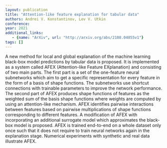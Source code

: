 ```yaml
---
layout: publication
title: "Attention-like feature explanation for tabular data"
authors: Andrei V. Konstantinov, Lev V. Utkin
conference: 
year: 2021
additional_links: 
   - {name: "ArXiv", url: "http://arxiv.org/abs/2108.04855v1"}
tags: []
---
```

A new method for local and global explanation of the machine learning
black-box model predictions by tabular data is proposed. It is implemented as a
system called AFEX (Attention-like Feature EXplanation) and consisting of two
main parts. The first part is a set of the one-feature neural subnetworks which
aim to get a specific representation for every feature in the form of a basis
of shape functions. The subnetworks use shortcut connections with trainable
parameters to improve the network performance. The second part of AFEX produces
shape functions of features as the weighted sum of the basis shape functions
where weights are computed by using an attention-like mechanism. AFEX
identifies pairwise interactions between features based on pairwise
multiplications of shape functions corresponding to different features. A
modification of AFEX with incorporating an additional surrogate model which
approximates the black-box model is proposed. AFEX is trained end-to-end on a
whole dataset only once such that it does not require to train neural networks
again in the explanation stage. Numerical experiments with synthetic and real
data illustrate AFEX.